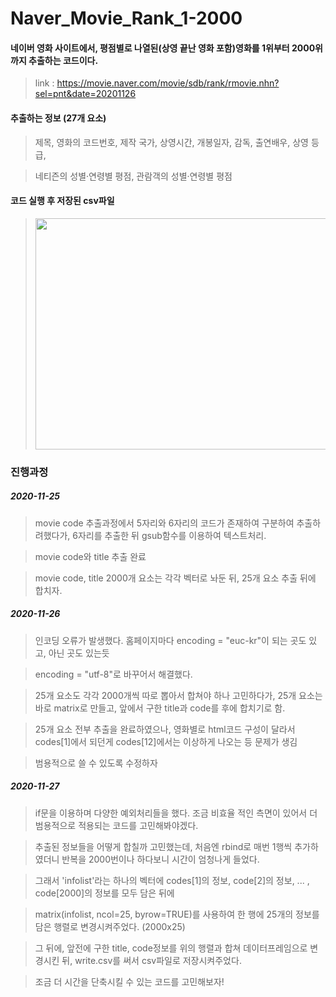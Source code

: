 # Naver_Movie_Rank_1-2000

#### 네이버 영화 사이트에서, 평점별로 나열된(상영 끝난 영화 포함)영화를 1위부터 2000위 까지 추출하는 코드이다.

>link : https://movie.naver.com/movie/sdb/rank/rmovie.nhn?sel=pnt&date=20201126

#### 추출하는 정보 (27개 요소)
>제목, 영화의 코드번호, 제작 국가, 상영시간, 개봉일자, 감독, 출연배우, 상영 등급,

>네티즌의 성별·연령별 평점, 관람객의 성별·연령별 평점

#### 코드 실행 후 저장된 csv파일
><img src="https://user-images.githubusercontent.com/73769046/100460656-e7017b00-310a-11eb-8d27-bd550547bc65.PNG" width="700" height="370">


### 진행과정

##### 2020-11-25

>movie code 추출과정에서 5자리와 6자리의 코드가 존재하여 구분하여 추출하려했다가, 6자리를 추출한 뒤 gsub함수를 이용하여 텍스트처리.

>movie code와 title 추출 완료

>movie code, title 2000개 요소는 각각 벡터로 놔둔 뒤, 25개 요소 추출 뒤에 합치자.

##### 2020-11-26

>인코딩 오류가 발생했다. 홈페이지마다 encoding = "euc-kr"이 되는 곳도 있고, 아닌 곳도 있는듯

>encoding = "utf-8"로 바꾸어서 해결했다.

>25개 요소도 각각 2000개씩 따로 뽑아서 합쳐야 하나 고민하다가, 25개 요소는 바로 matrix로 만들고, 앞에서 구한 title과 code를 후에 합치기로 함.

>25개 요소 전부 추출을 완료하였으나, 영화별로 html코드 구성이 달라서 codes[1]에서 되던게 codes[12]에서는 이상하게 나오는 등 문제가 생김

>범용적으로 쓸 수 있도록 수정하자

##### 2020-11-27

>if문을 이용하며 다양한 예외처리들을 했다. 조금 비효율 적인 측면이 있어서 더 범용적으로 적용되는 코드를 고민해봐야겠다.

>추출된 정보들을 어떻게 합칠까 고민했는데, 처음엔 rbind로 매번 1행씩 추가하였더니 반복을 2000번이나 하다보니 시간이 엄청나게 들었다.

>그래서 'infolist'라는 하나의 벡터에 codes[1]의 정보, code[2]의 정보, ... , code[2000]의 정보를 모두 담은 뒤에 

>matrix(infolist, ncol=25, byrow=TRUE)를 사용하여 한 행에 25개의 정보를 담은 행렬로 변경시켜주었다. (2000x25)

>그 뒤에, 앞전에 구한 title, code정보를 위의 행렬과 합쳐 데이터프레임으로 변경시킨 뒤, write.csv를 써서 csv파일로 저장시켜주었다.

>조금 더 시간을 단축시킬 수 있는 코드를 고민해보자!
